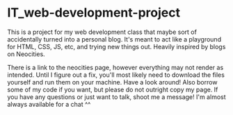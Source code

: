 # IT_web-development-project

This is a project for my web development class that maybe sort of accidentally turned into a personal blog. It's meant to act like a playground for HTML, CSS, JS, etc, and trying new things out. Heavily inspired by blogs on Neocities.

There is a link to the neocities page, however everything may not render as intended. Until I figure out a fix, you'll most likely need to download the files yourself and run them on your machine.
Have a look around! Also borrow some of my code if you want, but please do not outright copy my page. If you have any questions or just want to talk, shoot me a message! I'm almost always available for a chat ^^
